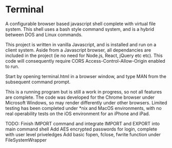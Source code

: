 # Terminal
A configurable browser based javascript shell complete with virtual file system.  This shell uses a bash style command system, and is a hybrid between DOS and Linux commands.

This project is written in vanilla Javascript, and is installed and run on a client system.  Aside from a Javascript browser, all dependancies are included in the project (ie no need for Node.js, React, jQuery etc etc).  This code will consequently require CORS Access-Control-Allow-Origin enabled to run.

Start by opening terminal.html in a browser window, and type MAN from the subsequent command prompt.

This is a running program but is still a work in progress, so not all features are complete.  The code was developed for the Chrome browser under Microsoft Windows, so may render differently under other browsers.  Limited testing has been completed under *nix and MacOS environments, with no real operability tests on the iOS environment for an iPhone and iPad.

TODO:
  Finish IMPORT command and integrate IMPORT and EXPORT into main command shell
  Add AES encrypted passwords for login, complete with user level priveledges
  Add basic fopen, fclose, fwrite function under FileSystemWrapper
  
